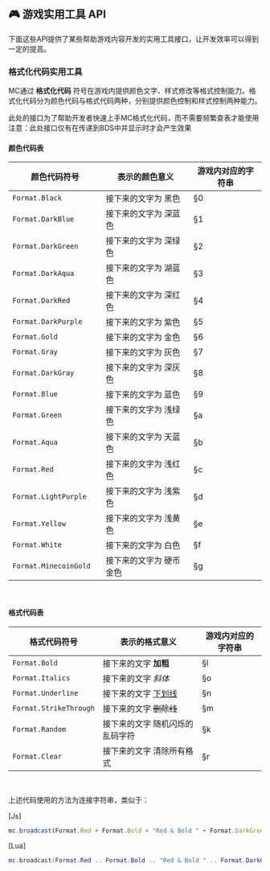 ## 🎮 游戏实用工具 API

下面这些API提供了某些帮助游戏内容开发的实用工具接口，让开发效率可以得到一定的提高。

### 格式化代码实用工具

MC通过 **格式化代码** 符号在游戏内提供颜色文字、样式修改等格式控制能力。格式化代码分为颜色代码与格式代码两种，分别提供颜色控制和样式控制两种能力。  

此处的接口为了帮助开发者快速上手MC格式化代码，而不需要频繁查表才能使用  
注意：此处接口仅有在传递到BDS中并显示时才会产生效果

#### 颜色代码表

| 颜色代码符号              | 表示的颜色意义          | 游戏内对应的字符串 |
| ------------------------- | ----------------------- | ------------------ |
| `Format.Black`            | 接下来的文字为 黑色     | §0                 |
| `Format.DarkBlue`         | 接下来的文字为 深蓝色   | §1                 |
| `Format.DarkGreen`        | 接下来的文字为 深绿色   | §2                 |
| `Format.DarkAqua	`     | 接下来的文字为 湖蓝色   | §3                 |
| `Format.DarkRed`          | 接下来的文字为 深红色   | §4                 |
| `Format.DarkPurple`       | 接下来的文字为 紫色     | §5                 |
| `Format.Gold`             | 接下来的文字为 金色     | §6                 |
| `Format.Gray`             | 接下来的文字为 灰色     | §7                 |
| `Format.DarkGray`         | 接下来的文字为 深灰色   | §8                 |
| `Format.Blue`             | 接下来的文字为 蓝色     | §9                 |
| `Format.Green`            | 接下来的文字为 浅绿色   | §a                 |
| `Format.Aqua`             | 接下来的文字为 天蓝色   | §b                 |
| `Format.Red`              | 接下来的文字为 浅红色   | §c                 |
| `Format.LightPurple`      | 接下来的文字为 浅紫色   | §d                 |
| `Format.Yellow`           | 接下来的文字为 浅黄色   | §e                 |
| `Format.White`            | 接下来的文字为 白色     | §f                 |
| `Format.MinecoinGold	` | 接下来的文字为 硬币金色 | §g                 |

<br>

#### 格式代码表

| 格式代码符号           | 表示的格式意义                  | 游戏内对应的字符串 |
| ---------------------- | ------------------------------- | ------------------ |
| `Format.Bold`          | 接下来的文字 **加粗**           | §l                 |
| `Format.Italics`       | 接下来的文字 *斜体*             | §o                 |
| `Format.Underline`     | 接下来的文字 <u>下划线</u>      | §n                 |
| `Format.StrikeThrough` | 接下来的文字 ~~删除线~~         | §m                 |
| `Format.Random`        | 接下来的文字 随机闪烁的乱码字符 | §k                 |
| `Format.Clear`         | 接下来的文字 清除所有格式       | §r                 |

<br>

上述代码使用的方法为连接字符串，类似于：

[Js]
```javascript
mc.broadcast(Format.Red + Format.Bold + "Red & Bold " + Format.DarkGreen + Format.Underline + "DarkGreen & Underline" + Format.Clear + "Clear");
```
[Lua]
```lua
mc.broadcast(Format.Red .. Format.Bold .. "Red & Bold " .. Format.DarkGreen .. Format.Underline .. "DarkGreen & Underline" .. Format.Clear .. "Clear")
```